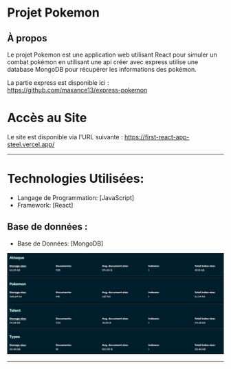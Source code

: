 # **Projet Pokemon**

## À propos

Le projet Pokemon est une application web utilisant React pour simuler un combat pokémon en utilisant une api créer avec express
utilise une database MongoDB pour récupérer les informations des pokémon.

La partie express est disponible ici : https://github.com/maxance13/express-pokemon

# Accès au Site

Le site est disponible via l'URL suivante : https://first-react-app-steel.vercel.app/

---

# Technologies Utilisées:

- Langage de Programmation: [JavaScript]
- Framework: [React]

## Base de données :

- Base de Données: [MongoDB]

![alt text](image.png)

---
